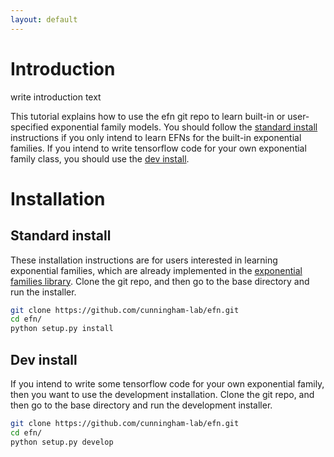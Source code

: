 ```yaml
---
layout: default
---
```

# Introduction #
write introduction text

This tutorial explains how to use the efn git repo to learn built-in or user-specified exponential family models.  You should follow the [standard install](#standard-install) instructions if you only intend to learn EFNs for the built-in exponential families.  If you intend to write tensorflow code for your own exponential family class, you should use the [dev install](#dev-install).  

# Installation #
## Standard install<a name="standard-install"></a> ##
These installation instructions are for users interested in learning exponential families, which are already implemented in the [exponential families library](families.md).  Clone the git repo, and then go to the base directory and run the installer.
```bash
git clone https://github.com/cunningham-lab/efn.git
cd efn/
python setup.py install
```

## Dev install<a name="dev-install"></a> ##
If you intend to write some tensorflow code for your own exponential family, then you want to use the development installation.  Clone the git repo, and then go to the base directory and run the development installer.
```bash
git clone https://github.com/cunningham-lab/efn.git
cd efn/
python setup.py develop
```


